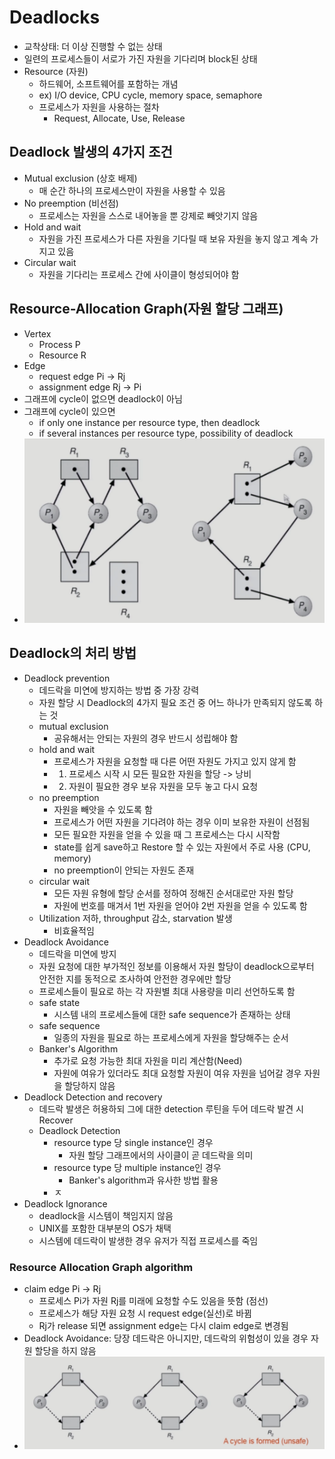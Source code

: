 # Deadlocks
- 교착상태: 더 이상 진행할 수 없는 상태
- 일련의 프로세스들이 서로가 가진 자원을 기다리며 block된 상태
- Resource (자원)
  - 하드웨어, 소프트웨어를 포함하는 개념
  - ex) I/O device, CPU cycle, memory space, semaphore
  - 프로세스가 자원을 사용하는 절차
    - Request, Allocate, Use, Release

## Deadlock 발생의 4가지 조건
- Mutual exclusion (상호 배제)
  - 매 순간 하나의 프로세스만이 자원을 사용할 수 있음
- No preemption (비선점)
  - 프로세스는 자원을 스스로 내어놓을 뿐 강제로 빼앗기지 않음
- Hold and wait
  - 자원을 가진 프로세스가 다른 자원을 기다릴 때 보유 자원을 놓지 않고 계속 가지고 있음
- Circular wait
  - 자원을 기다리는 프로세스 간에 사이클이 형성되어야 함

## Resource-Allocation Graph(자원 할당 그래프)
- Vertex
  - Process P
  - Resource R
- Edge
  - request edge Pi -> Rj
  - assignment edge Rj -> Pi
- 그래프에 cycle이 없으면 deadlock이 아님
- 그래프에 cycle이 있으면
  - if only one instance per resource type, then deadlock
  - if several instances per resource type, possibility of deadlock
- ![fig1](./img/07-Fig1.png)

## Deadlock의 처리 방법
- Deadlock prevention
  - 데드락을 미연에 방지하는 방법 중 가장 강력
  - 자원 할당 시 Deadlock의 4가지 필요 조건 중 어느 하나가 만족되지 않도록 하는 것
  - mutual exclusion
    - 공유해서는 안되는 자원의 경우 반드시 성립해야 함
  - hold and wait
    - 프로세스가 자원을 요청할 때 다른 어떤 자원도 가지고 있지 않게 함
    - 1. 프로세스 시작 시 모든 필요한 자원을 할당 -> 낭비
    - 2. 자원이 필요한 경우 보유 자원을 모두 놓고 다시 요청
  - no preemption
    - 자원을 빼앗을 수 있도록 함
    - 프로세스가 어떤 자원을 기다려야 하는 경우 이미 보유한 자원이 선점됨
    - 모든 필요한 자원을 얻을 수 있을 때 그 프로세스는 다시 시작함
    - state를 쉽게 save하고 Restore 할 수 있는 자원에서 주로 사용 (CPU, memory)
    - no preemption이 안되는 자원도 존재
  - circular wait
    - 모든 자원 유형에 할당 순서를 정하여 정해진 순서대로만 자원 할당
    - 자원에 번호를 매겨서 1번 자원을 얻어야 2번 자원을 얻을 수 있도록 함
  - Utilization 저하, throughput 감소, starvation 발생
    - 비효율적임
- Deadlock Avoidance
  - 데드락을 미연에 방지
  - 자원 요청에 대한 부가적인 정보를 이용해서 자원 할당이 deadlock으로부터 안전한 지를 동적으로 조사하여 안전한 경우에만 할당
  - 프로세스들이 필요로 하는 각 자원별 최대 사용량을 미리 선언하도록 함
  - safe state
    - 시스템 내의 프로세스들에 대한 safe sequence가 존재하는 상태
  - safe sequence
    - 일종의 자원을 필요로 하는 프로세스에게 자원을 할당해주는 순서
  - Banker's Algorithm
    - 추가로 요청 가능한 최대 자원을 미리 계산함(Need)
    - 자원에 여유가 있더라도 최대 요청할 자원이 여유 자원을 넘어갈 경우 자원을 할당하지 않음
- Deadlock Detection and recovery
  - 데드락 발생은 허용하되 그에 대한 detection 루틴을 두어 데드락 발견 시 Recover
  - Deadlock Detection
    - resource type 당 single instance인 경우
      - 자원 할당 그래프에서의 사이클이 곧 데드락을 의미
    - resource type 당 multiple instance인 경우
      - Banker's algorithm과 유사한 방법 활용
    - ㅈ
- Deadlock Ignorance
  - deadlock을 시스템이 책임지지 않음
  - UNIX를 포함한 대부분의 OS가 채택
  - 시스템에 데드락이 발생한 경우 유저가 직접 프로세스를 죽임

### Resource Allocation Graph algorithm
- claim edge Pi -> Rj
  - 프로세스 Pi가 자원 Rj를 미래에 요청할 수도 있음을 뜻함 (점선)
  - 프로세스가 해당 자원 요청 시 request edge(실선)로 바뀜
  - Rj가 release 되면 assignment edge는 다시 claim edge로 변경됨
- Deadlock Avoidance: 당장 데드락은 아니지만, 데드락의 위험성이 있을 경우 자원 할당을 하지 않음
- ![fig2](./img/07-Fig2.png)

